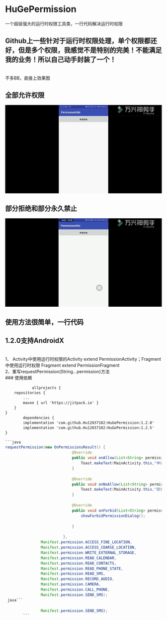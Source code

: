 # HuGePermission
一个超级强大的运行时权限工具类，一行代码解决运行时权限
## Github上一些针对于运行时权限处理，单个权限都还好，但是多个权限，我感觉不是特别的完美！不能满足我的业务！所以自己动手封装了一个！
</br>不多BB，直接上效果图
## 全部允许权限
![权限全部允许预览](./allow.gif)
## 部分拒绝和部分永久禁止
![权限部分禁止预览](./no_allow.gif)
## 使用方法很简单，一行代码
## 1.2.0支持AndroidX
</br>1、	Activity中使用运行时权限的Activity extend PermissionActivity；Fragment中使用运行时权限 Fragment extend PermissionFragment
</br>2、重写requestPermission(String...permission)方法
</br>	### 使用依赖
             
                allprojects {
		repositories {
			...
			maven { url 'https://jitpack.io' }
		}
	}
            dependencies {
	        implementation 'com.github.Hu12037102:HuGePermission:1.2.0'
	        implementation 'com.github.Hu12037102:HuGePermission:1.2.5'
	}

```java 
```java
requestPermission(new OnPermissionsResult() {
                              @Override
                              public void onAllow(List<String> permissions) {
                                  Toast.makeText(MainActivity.this,"申请权限成功!",Toast.LENGTH_SHORT).show();
                              }

                              @Override
                              public void onNoAllow(List<String> permissions) {
                                  Toast.makeText(MainActivity.this,"部分权限申请失败，请重新申请",Toast.LENGTH_SHORT).show();
                              }

                              @Override
                              public void onForbid(List<String> permissions) {
                                  showForbidPermissionDialog();

                              }

                          },
                Manifest.permission.ACCESS_FINE_LOCATION,
                Manifest.permission.ACCESS_COARSE_LOCATION,
                Manifest.permission.WRITE_EXTERNAL_STORAGE,
                Manifest.permission.READ_CALENDAR,
                Manifest.permission.READ_CONTACTS,
                Manifest.permission.READ_PHONE_STATE,
                Manifest.permission.READ_SMS,
                Manifest.permission.RECORD_AUDIO,
                Manifest.permission.CAMERA,
                Manifest.permission.CALL_PHONE,
                Manifest.permission.SEND_SMS); 
 java```
		
                Manifest.permission.SEND_SMS);
		```
	
            

